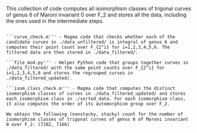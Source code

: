 This collection of code computes all isomorphism classes of trigonal curves of genus 6 of Maroni invariant 0 over F_2 and stores all the data, including the ones used in the intermediate steps. 

```enum_trigonal_maroni_0.sage''' - SageMath code that enumerates candidate curves and stores them in ./data_unfiltered/.

```curve_check.m''' - Magma code that checks whether each of the candidate curves in ./data_unfiltered/ is integral of genus 6 and computes their point count over F_{2^i} for i=1,2,3,4,5,6. The filtered data are then stored in ./data_filtered/. 

```file_mod.py''' - Helper Python code that groups together curves in ./data_filtered/ with the same point counts over F_{2^i} for i=1,2,3,4,5,6 and stores the regrouped curves in ./data_filtered_updated/. 

```isom_class_check.m''' - Magma code that computes the distinct isomorphism classes of curves in ./data_filtered_updated/ and stores each isomorphism class in ./sorted_data. For each isomorphism class, it also computes the order of its automorphism group over F_2. 

We obtain the following (nonstacky, stacky) count for the number of isomorphism classes of trigonal curves of genus 6 of Maroni invariant 0 over F_2: (7282, 7166)